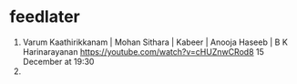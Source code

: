 # feedlater
1. Varum Kaathirikkanam | Mohan Sithara | Kabeer | Anooja Haseeb | B K Harinarayanan https://youtube.com/watch?v=cHUZnwCRod8 15 December at 19:30
2. 



